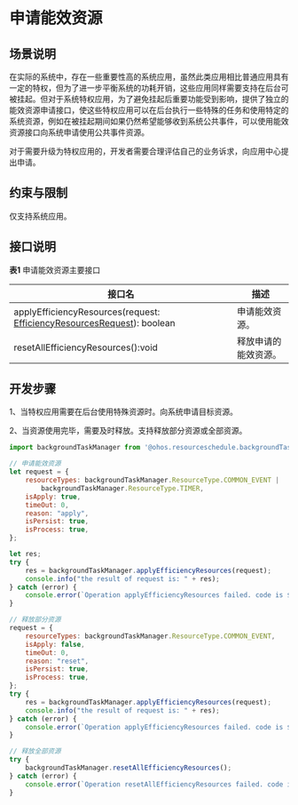 # 申请能效资源

## 场景说明

在实际的系统中，存在一些重要性高的系统应用，虽然此类应用相比普通应用具有一定的特权，但为了进一步平衡系统的功耗开销，这些应用同样需要支持在后台可被挂起。但对于系统特权应用，为了避免挂起后重要功能受到影响，提供了独立的能效资源申请接口，使这些特权应用可以在后台执行一些特殊的任务和使用特定的系统资源，例如在被挂起期间如果仍然希望能够收到系统公共事件，可以使用能效资源接口向系统申请使用公共事件资源。

对于需要升级为特权应用的，开发者需要合理评估自己的业务诉求，向应用中心提出申请。

## 约束与限制
仅支持系统应用。

## 接口说明

**表1** 申请能效资源主要接口

| 接口名                                      | 描述         |
| ---------------------------------------- | ---------- |
| applyEfficiencyResources(request: [EfficiencyResourcesRequest](../reference/apis/js-apis-resourceschedule-backgroundTaskManager.md#efficiencyresourcesrequest)): boolean | 申请能效资源。    |
| resetAllEfficiencyResources():void       | 释放申请的能效资源。 |


## 开发步骤

1、当特权应用需要在后台使用特殊资源时。向系统申请目标资源。

2、当资源使用完毕，需要及时释放。支持释放部分资源或全部资源。

```js
import backgroundTaskManager from '@ohos.resourceschedule.backgroundTaskManager';

// 申请能效资源
let request = {
    resourceTypes: backgroundTaskManager.ResourceType.COMMON_EVENT |
        backgroundTaskManager.ResourceType.TIMER,
    isApply: true,
    timeOut: 0,
    reason: "apply",
    isPersist: true,
    isProcess: true,
};

let res;
try {
    res = backgroundTaskManager.applyEfficiencyResources(request);
    console.info("the result of request is: " + res);
} catch (error) {
    console.error(`Operation applyEfficiencyResources failed. code is ${error.code} message is ${error.message}`);
}

// 释放部分资源
request = {
    resourceTypes: backgroundTaskManager.ResourceType.COMMON_EVENT,
    isApply: false,
    timeOut: 0,
    reason: "reset",
    isPersist: true,
    isProcess: true,
};
try {
    res = backgroundTaskManager.applyEfficiencyResources(request);
    console.info("the result of request is: " + res);
} catch (error) {
    console.error(`Operation applyEfficiencyResources failed. code is ${error.code} message is ${error.message}`);
}

// 释放全部资源
try {
    backgroundTaskManager.resetAllEfficiencyResources();
} catch (error) {
    console.error(`Operation resetAllEfficiencyResources failed. code is ${error.code} message is ${error.message}`);
}
```
